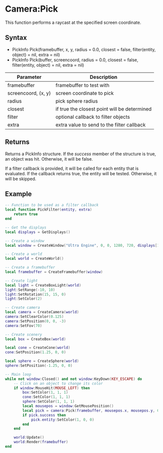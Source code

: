 # Camera:Pick

This function performs a raycast at the specified screen coordinate.

## Syntax

- PickInfo Pick(framebuffer, x, y, radius = 0.0, closest = false, filter(entity, object) = nil, extra = nil)
- PickInfo Pick(buffer, screencoord, radius = 0.0, closest = false, filter(entity, object) = nil, extra = nil)

| Parameter | Description |
| ----- | ----- |
| framebuffer | framebuffer to test with |
| screencoord, (x, y) | screen coordinate to pick |
| radius | pick sphere radius |
| closest | if true the closest point will be determined |
| filter | optional callback to filter objects |
| extra | extra value to send to the filter callback |

## Returns

Returns a PickInfo structure. If the *success* member of the structure is true, an object was hit. Otherwise, it will be false.

If a filter callback is provided, it will be called for each entity that is evaluated. If the callback returns true, the entity will be tested. Otherwise, it will be skipped.

## Example

```lua
-- Function to be used as a filter callback
local function PickFilter(entity, extra)
    return true
end

-- Get the displays
local displays = GetDisplays()

-- Create a window
local window = CreateWindow("Ultra Engine", 0, 0, 1280, 720, displays[1], WINDOW_CENTER + WINDOW_TITLEBAR)

-- Create a world
local world = CreateWorld()

-- Create a framebuffer
local framebuffer = CreateFramebuffer(window)

-- Create light
local light = CreateBoxLight(world)
light:SetRange(-10, 10)
light:SetRotation(15, 15, 0)
light:SetColor(2)

-- Create camera
local camera = CreateCamera(world)
camera:SetClearColor(0.125)
camera:SetPosition(0, 0, -3)
camera:SetFov(70)

-- Create scenery
local box = CreateBox(world)

local cone = CreateCone(world)
cone:SetPosition(1.25, 0, 0)

local sphere = CreateSphere(world)
sphere:SetPosition(-1.25, 0, 0)

-- Main loop
while not window:Closed() and not window:KeyDown(KEY_ESCAPE) do
    -- Click on an object to change its color
    if window:MouseHit(MOUSE_LEFT) then
        box:SetColor(1, 1, 1)
        cone:SetColor(1, 1, 1)
        sphere:SetColor(1, 1, 1)
        local mousepos = window:GetMousePosition()
        local pick = camera:Pick(framebuffer, mousepos.x, mousepos.y, 0, true, PickFilter, nil)
        if pick.success then
            pick.entity:SetColor(1, 0, 0)
        end
    end

    world:Update()
    world:Render(framebuffer)
end
```
